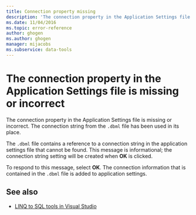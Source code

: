 ```yaml
---
title: Connection property missing
description: 'The connection property in the Application Settings file is missing or incorrect. View information about this Visual Studio O/R Designer message.'
ms.date: 11/04/2016
ms.topic: error-reference
author: ghogen
ms.author: ghogen
manager: mijacobs
ms.subservice: data-tools
---
```

# The connection property in the Application Settings file is missing or incorrect

The connection property in the Application Settings file is missing or incorrect. The connection string from the `.dbml` file has been used in its place.

The `.dbml` file contains a reference to a connection string in the application settings file that cannot be found. This message is informational; the connection string setting will be created when **OK** is clicked.

To respond to this message, select **OK**. The connection information that is contained in the `.dbml` file is added to application settings.

## See also

- [LINQ to SQL tools in Visual Studio](../data-tools/linq-to-sql-tools-in-visual-studio2.md)
